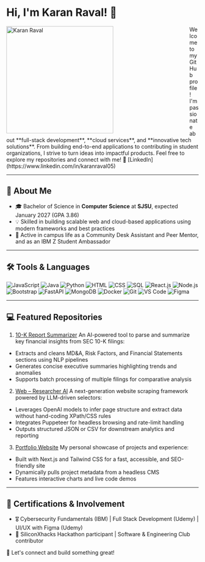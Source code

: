 # Hi, I'm Karan Raval! 👋  
<img src="photo1.jpg" alt="Karan Raval" width="280" align="left" style="margin-right: 200px;">
Welcome to my GitHub profile! I'm passionate about **full-stack development**, **cloud services**, and **innovative tech solutions**. From building end-to-end applications to contributing in student organizations, I strive to turn ideas into impactful products. Feel free to explore my repositories and connect with me! 💼 [LinkedIn](https://www.linkedin.com/in/karanraval05)

---

## 🔗 About Me
- 🎓 Bachelor of Science in **Computer Science** at **SJSU**, expected January 2027 (GPA 3.86)
- 💡 Skilled in building scalable web and cloud-based applications using modern frameworks and best practices
- 🤝 Active in campus life as a Community Desk Assistant and Peer Mentor, and as an IBM Z Student Ambassador
---




## 🛠️ Tools & Languages

<div align="left">
<img src="https://img.shields.io/badge/JavaScript-%23F7DF1E?style=for-the-badge&logo=javascript&logoColor=black" alt="JavaScript">
<img src="https://img.shields.io/badge/Java-%23007396?style=for-the-badge&logo=java&logoColor=white" alt="Java">
<img src="https://img.shields.io/badge/Python-%233776AB?style=for-the-badge&logo=python&logoColor=white" alt="Python">
<img src="https://img.shields.io/badge/HTML-%23E34F26?style=for-the-badge&logo=html5&logoColor=white" alt="HTML">
<img src="https://img.shields.io/badge/CSS-%231572B6?style=for-the-badge&logo=css3&logoColor=white" alt="CSS">
<img src="https://img.shields.io/badge/SQL-%23448AFF?style=for-the-badge&logo=postgresql&logoColor=white" alt="SQL">
<img src="https://img.shields.io/badge/React-%2361DAFB?style=for-the-badge&logo=react&logoColor=black" alt="React.js">
<img src="https://img.shields.io/badge/Node.js-%23339933?style=for-the-badge&logo=nodedotjs&logoColor=white" alt="Node.js">
<img src="https://img.shields.io/badge/Bootstrap-%23563D7C?style=for-the-badge&logo=bootstrap&logoColor=white" alt="Bootstrap">
<img src="https://img.shields.io/badge/FastAPI-%23009688?style=for-the-badge&logo=fastapi&logoColor=white" alt="FastAPI">
<img src="https://img.shields.io/badge/MongoDB-%2347A248?style=for-the-badge&logo=mongodb&logoColor=white" alt="MongoDB">
<img src="https://img.shields.io/badge/Docker-%232496ED?style=for-the-badge&logo=docker&logoColor=white" alt="Docker">
<img src="https://img.shields.io/badge/Git-%23F05032?style=for-the-badge&logo=git&logoColor=white" alt="Git">
<img src="https://img.shields.io/badge/VS%20Code-%23007ACC?style=for-the-badge&logo=visualstudiocode&logoColor=white" alt="VS Code">
<img src="https://img.shields.io/badge/Figma-%23F24E1E?style=for-the-badge&logo=figma&logoColor=white" alt="Figma">
</div>


---

 ## 💻 Featured Repositories
 1. [10-K Report Summarizer](https://github.com/karan6705/10-K-Report-Summarizer)
 An AI-powered tool to parse and summarize key financial insights from SEC 10-K filings:
 - Extracts and cleans MD&A, Risk Factors, and Financial Statements sections using NLP pipelines
 - Generates concise executive summaries highlighting trends and anomalies
 - Supports batch processing of multiple filings for comparative analysis
 2. [Web – Researcher AI](https://github.com/karan6705/Web-Scraper-AI)
 A next-generation website scraping framework powered by LLM-driven selectors:
 - Leverages OpenAI models to infer page structure and extract data without hand-coding XPath/CSS rules
 - Integrates Puppeteer for headless browsing and rate-limit handling
 - Outputs structured JSON or CSV for downstream analytics and reporting
 3. [Portfolio Website](https://github.com/karan6705/KaranR-Portfolio)
 My personal showcase of projects and experience:
  - Built with Next.js and Tailwind CSS for a fast, accessible, and SEO-friendly site
- Dynamically pulls project metadata from a headless CMS
 - Features interactive charts and live code demos

---

## 📜 Certifications & Involvement
- 🎖️ Cybersecurity Fundamentals (IBM) | Full Stack Development (Udemy) | UI/UX with Figma (Udemy)
 - 🎯 SiliconXhacks Hackathon participant | Software & Engineering Club contributor
   
  🔗 Let's connect and build something great!
